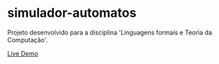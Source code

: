 # simulador-automatos
Projeto desenvolvido para a disciplina 'Linguagens formais e Teoria da Computação'.

[Live Demo](https://equipeacl.github.io/simulador-automatos)
